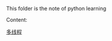 This folder is the note of python learning

Content:

[多线程](https://github.com/songcmic/NoteBook/blob/master/python/multithread.md)
